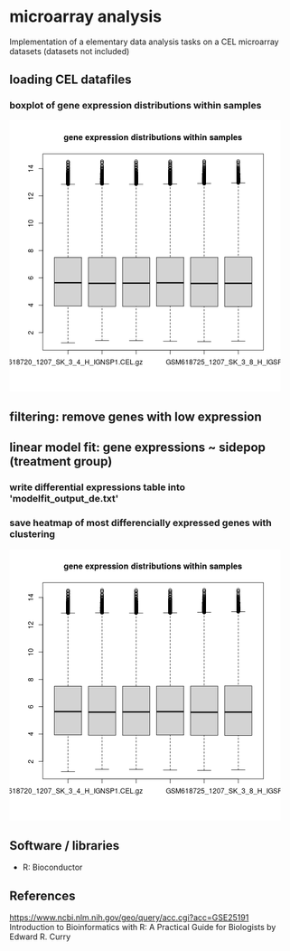 # microarray analysis

Implementation of a elementary data analysis tasks on a CEL microarray datasets
(datasets not included)

## loading CEL datafiles

### boxplot of gene expression distributions within samples

![results](https://github.com/peterszabo77/microarray_data_analysis_1/blob/main/output/data_boxplot.png)

## filtering: remove genes with low expression

## linear model fit: gene expressions ~ sidepop (treatment group)

### write differential expressions table into 'modelfit_output_de.txt'

### save heatmap of most differencially expressed genes with clustering

![results](https://github.com/peterszabo77/microarray_data_analysis_1/blob/main/output/data_boxplot.png)

## Software / libraries

- R: Bioconductor

## References

https://www.ncbi.nlm.nih.gov/geo/query/acc.cgi?acc=GSE25191
Introduction to Bioinformatics with R: A Practical Guide for Biologists by Edward R. Curry



